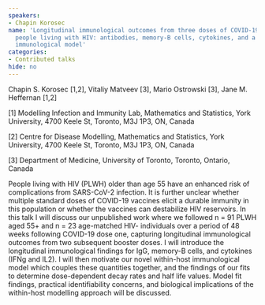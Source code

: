 ```yaml
---
speakers:
- Chapin Korosec
name: 'Longitudinal immunological outcomes from three doses of COVID-19 vaccines in
  people living with HIV: antibodies, memory-B cells, cytokines, and a novel within-host
  immunological model'
categories:
- Contributed talks
hide: no
---
```

Chapin S. Korosec [1,2], Vitaliy Matveev [3], Mario Ostrowski [3],  Jane M. Heffernan [1,2]

[1] Modelling Infection and Immunity Lab, Mathematics and Statistics, York University, 4700 Keele St, Toronto, M3J 1P3, ON, Canada

[2] Centre for Disease Modelling, Mathematics and Statistics, York University, 4700 Keele St, Toronto, M3J 1P3, ON, Canada

[3] Department of Medicine, University of Toronto, Toronto, Ontario, Canada

People living with HIV (PLWH) older than age 55 have an enhanced risk of complications from SARS-CoV-2 infection. It is further unclear whether multiple standard doses of COVID-19 vaccines elicit a durable immunity in this population or whether the vaccines can destabilize HIV reservoirs. In this talk I will discuss our unpublished work where we followed n = 91 PLWH aged 55+ and n = 23 age-matched HIV- individuals over a period of 48 weeks following COVID-19 dose one, capturing longitudinal immunological outcomes from two subsequent booster doses.  I will introduce the longitudinal immunological findings for IgG, memory-B cells, and cytokines (IFNg and IL2). I will then motivate our novel within-host immunological model which couples these quantities together, and the findings of our fits to determine dose-dependent decay rates and half life values.  Model fit findings, practical identifiability concerns, and biological implications of the within-host modelling approach will be discussed. 


